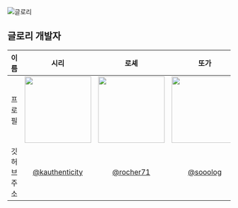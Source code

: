 ![글로리](https://user-images.githubusercontent.com/68051794/175720600-3a38709b-430f-43f1-a047-a99aaaddc5f8.png)

## 글로리 개발자
|이름|시리|로셰|또가|
|:---:|:---:|:---:|:---:|
|프로필|  <img width="150px" src="https://avatars.githubusercontent.com/u/53258214?v=4">|<img width="150px" src="https://user-images.githubusercontent.com/68051794/169951852-8e5b4bc7-39bc-43b9-9522-2b3e50b504e9.jpeg">|<img width="150px" src="https://user-images.githubusercontent.com/59492312/177038159-b9315ba9-7e83-442c-bfad-6c2ee1ab09c6.jpeg">|
|깃허브 주소|[@kauthenticity](https://github.com/kauthenticity)| [@rocher71](https://github.com/rocher71)|[@sooolog](https://github.com/sooolog) |
